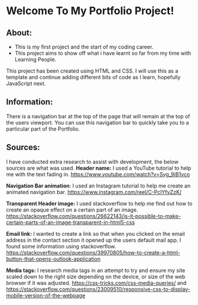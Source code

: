 Welcome To My Portfolio Project!
================================

About:
------
* This is my first project and the start of my coding career. 
* This project aims to show off what i have learnt so far from my time with Learning People. 

This project has been created using HTML and CSS. I will use this as a template and continue adding different bits of code as I learn, hopefully JavaScript next.

Information:
------------
There is a navigation bar at the top of the page that will remain at the top of the users viewport. You can use this navigation bar to quickly take you to a particular part of the Portfolio.

Sources:
--------
I have conducted extra research to assist with development, the below sources are what was used.
**Header name:** I used a YouTube tutorial to help me with the text fading in. https://www.youtube.com/watch?v=Syg_9iB1vco

**Navigation Bar animation**: I used an Instagram tutorial to help me create an animated navigation bar. https://www.instagram.com/reel/C-PclYfyZzK/ 

**Transparent Header image:** I used stackoverflow to help me find out how to create an opaque effect on a certain part of an image. https://stackoverflow.com/questions/26622143/is-it-possible-to-make-certain-parts-of-an-image-transparent-in-html5-css

**Email link:** I wanted to create a link so that when you clicked on the email address in the contact section it opened up the users default mail app. I found some information using stackoverflow. https://stackoverflow.com/questions/39970805/how-to-create-a-html-button-that-opens-outlook-application

**Media tags:** I research media tags in an attempt to try and ensure my site scaled down to the right size depending on the device, or size of the web browser if it was adjusted.
https://css-tricks.com/css-media-queries/ and https://stackoverflow.com/questions/23009510/responsive-css-to-display-mobile-version-of-the-webpage
